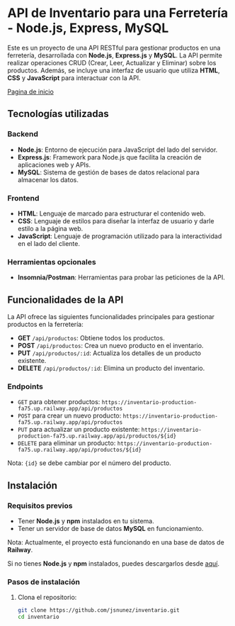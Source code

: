 # API de Inventario para una Ferretería - Node.js, Express, MySQL

Este es un proyecto de una API RESTful para gestionar productos en una ferretería, desarrollada con **Node.js**, **Express.js** y **MySQL**. La API permite realizar operaciones CRUD (Crear, Leer, Actualizar y Eliminar) sobre los productos. Además, se incluye una interfaz de usuario que utiliza **HTML**, **CSS** y **JavaScript** para interactuar con la API.

[Pagina de inicio](https://inventario-production-fa75.up.railway.app/)

## Tecnologías utilizadas

### Backend

- **Node.js**: Entorno de ejecución para JavaScript del lado del servidor.
- **Express.js**: Framework para Node.js que facilita la creación de aplicaciones web y APIs.
- **MySQL**: Sistema de gestión de bases de datos relacional para almacenar los datos.

### Frontend

- **HTML**: Lenguaje de marcado para estructurar el contenido web.
- **CSS**: Lenguaje de estilos para diseñar la interfaz de usuario y darle estilo a la página web.
- **JavaScript**: Lenguaje de programación utilizado para la interactividad en el lado del cliente.

### Herramientas opcionales

- **Insomnia/Postman**: Herramientas para probar las peticiones de la API.

## Funcionalidades de la API

La API ofrece las siguientes funcionalidades principales para gestionar productos en la ferretería:

- **GET** `/api/productos`: Obtiene todos los productos.
- **POST** `/api/productos`: Crea un nuevo producto en el inventario.
- **PUT** `/api/productos/:id`: Actualiza los detalles de un producto existente.
- **DELETE** `/api/productos/:id`: Elimina un producto del inventario.

### Endpoints

- `GET` para obtener productos: `https://inventario-production-fa75.up.railway.app/api/productos`
- `POST` para crear un nuevo producto: `https://inventario-production-fa75.up.railway.app/api/productos`
- `PUT` para actualizar un producto existente: `https://inventario-production-fa75.up.railway.app/api/productos/${id}`
- `DELETE` para eliminar un producto: `https://inventario-production-fa75.up.railway.app/api/productos/${id}`

Nota: `{id}` se debe cambiar por el número del producto.

## Instalación

### Requisitos previos

- Tener **Node.js** y **npm** instalados en tu sistema.
- Tener un servidor de base de datos **MySQL** en funcionamiento.

Nota: Actualmente, el proyecto está funcionando en una base de datos de **Railway**.

Si no tienes **Node.js** y **npm** instalados, puedes descargarlos desde [aquí](https://nodejs.org).

### Pasos de instalación

1. Clona el repositorio:

   ```bash
   git clone https://github.com/jsnunez/inventario.git
   cd inventario